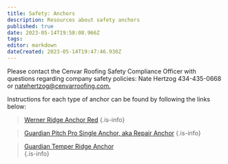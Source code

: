 ```yaml
---
title: Safety: Anchors
description: Resources about safety anchors
published: true
date: 2023-05-14T19:58:08.966Z
tags: 
editor: markdown
dateCreated: 2023-05-14T19:47:46.930Z
---
```


Please contact the Cenvar Roofing Safety Compliance Officer with questions regarding company safety policies: Nate Hertzog 434-435-0668 or [natehertzog@cenvarroofing.com.](mailto:natehertzog@cenvarroofing.com)

Instructions for each type of anchor can be found by following the links below:

> [Werner Ridge Anchor Red](/safety/werner-ridge-anchor-red-a210400-2.pdf)
{.is-info}


> [Guardian Pitch Pro Single Anchor, aka Repair Anchor](/safety/guardian-pitch-pro-single-anchor-aka-repair-anchor-1.pdf)
{.is-info}


> [Guardian Temper Ridge Anchor](/safety/guardian-temper-ridge-anchor-1.pdf)  
{.is-info}

